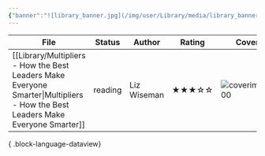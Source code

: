 ```yaml
---
{"banner":"![library_banner.jpg](/img/user/Library/media/library_banner.jpg)","banner_y":0.744,"dg-publish":true,"noteIcon":"","permalink":"/library/library/","dgPassFrontmatter":true,"created":"","updated":""}
---
```



| File                                                                                                                              | Status  | Author      | Rating | Cover                                                                      |
| --------------------------------------------------------------------------------------------------------------------------------- | ------- | ----------- | ------ | -------------------------------------------------------------------------- |
| [[Library/Multipliers - How the Best Leaders Make Everyone Smarter\|Multipliers - How the Best Leaders Make Everyone Smarter]] | reading | Liz Wiseman | ★★★☆☆  | ![coverimg\|100](https://images.isbndb.com/covers/43/98/9780061964398.jpg) |

{ .block-language-dataview}



